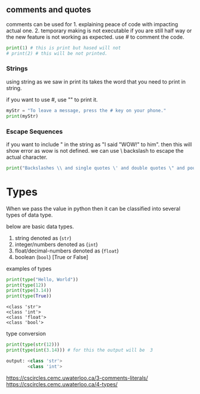 ## comments and quotes

comments can be used for 1. explaining peace of code with impacting actual one. 2. temporary making is not executable if you are still half way or the new feature is not working as expected.
use # to comment the code.
```python
print(1) # this is print but hased will not
# print(2) # this will be not printed.
```
### Strings
using string as we saw in print its takes the word that you need to print in string.

if you want to use #, use "" to print it.
```python
myStr = "To leave a message, press the # key on your phone."
print(myStr)
```
### Escape Sequences
if you want to include " in the string as "I said "WOW!" to him". then this will show error as wow is not defined. we can use \ backslash to escape the actual character.
```python
print("Backslashes \\ and single quotes \' and double quotes \" and pound signs # are awesome!")
```


# Types

When we pass the value in python then it can be classified into several types of data type.

below are basic data types.
1. string denoted as (`str`)
2. integer/numbers denoted as (`int`)
3. float/decimal-numbers denoted as (`float`)
4. boolean (`bool`) [True or False]

examples of types
```python
print(type("Hello, World"))
print(type(12))
print(type(3.14))
print(type(True))
```

```
<class 'str'>
<class 'int'>
<class 'float'>
<class 'bool'>
```

type conversion

```python
print(type(str(12)))
print(type(int(3.14))) # for this the output will be  3

output: <class 'str'>
		<class 'int'>
```

https://cscircles.cemc.uwaterloo.ca/3-comments-literals/
https://cscircles.cemc.uwaterloo.ca/4-types/